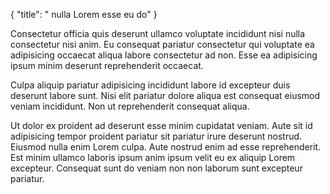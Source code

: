 {
  "title": " nulla Lorem esse eu do"
}

Consectetur officia quis deserunt ullamco voluptate incididunt nisi nulla consectetur nisi anim. Eu consequat pariatur consectetur qui voluptate ea adipisicing occaecat aliqua labore consectetur ad non. Esse ea adipisicing ipsum minim deserunt reprehenderit occaecat.

Culpa aliquip pariatur adipisicing incididunt labore id excepteur duis deserunt labore sunt. Nisi elit pariatur dolore aliqua est consequat eiusmod veniam incididunt. Non ut reprehenderit consequat aliqua.

Ut dolor ex proident ad deserunt esse minim cupidatat veniam. Aute sit id adipisicing tempor proident pariatur sit pariatur irure deserunt nostrud. Eiusmod nulla enim Lorem culpa. Aute nostrud enim ad esse reprehenderit. Est minim ullamco laboris ipsum anim ipsum velit eu ex aliquip Lorem excepteur. Consequat sunt do veniam non non laborum sunt excepteur pariatur.